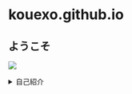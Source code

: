 # kouexo.github.io
## ようこそ

![](/assets/images/chameleon.png)
<details><summary>自己紹介</summary>

<p> ・名前 <br>  </p>
Kou
<p> ・主な使用言語 <br>  </p>
Python
<p> ・使ったことがあるプログラミング言語 <br> </p>
C,C++,PHP, (HTML/CSS) ※ほぼ忘れました
<p> ・取得資格 <br> </p>
漢検２級、P検３級、知財検定３級
